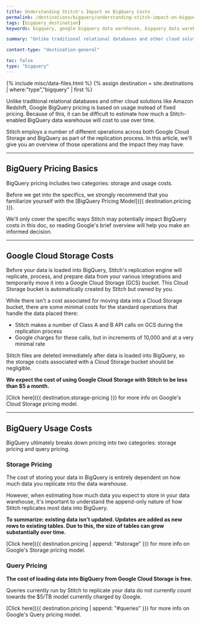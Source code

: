 ```yaml
---
title: Understanding Stitch's Impact on BigQuery Costs
permalink: /destinations/bigquery/understanding-stitch-impact-on-bigquery-costs
tags: [bigquery_destination]
keywords: bigquery, google bigquery data warehouse, bigquery data warehouse, bigquery etl, etl to bigquery

summary: "Unlike traditional relational databases and other cloud solutions, Google BigQuery pricing isn't fixed-rate: it's based on usage. The goal of this article is to help you better understand how your data warehousing costs will be impacted by using Stitch's BigQuery destination so you can make an informed decision."

content-type: "destination-general"

toc: false
type: "bigquery"
---
```

{% include misc/data-files.html %}
{% assign destination = site.destinations | where:"type","bigquery" | first %}

Unlike traditional relational databases and other cloud solutions like Amazon Redshift, Google BigQuery pricing is based on usage instead of fixed pricing. Because of this, it can be difficult to estimate how much a Stitch-enabled BigQuery data warehouse will cost to use over time.

Stitch employs a number of different operations across both Google Cloud Storage and BigQuery as part of the replication process. In this article, we'll give you an overview of those operations and the impact they may have.

---

## BigQuery Pricing Basics 

BigQuery pricing includes two categories: storage and usage costs.

Before we get into the specifics, we strongly recommend that you familiarize yourself with the [BigQuery Pricing Model]({{ destination.pricing }}).

We'll only cover the specific ways Stitch may potentially impact BigQuery costs in this doc, so reading Google's brief overview will help you make an informed decision.

---

## Google Cloud Storage Costs

Before your data is loaded into BigQuery, Stitch's replication engine will replicate, process, and prepare data from your various integrations and temporarily move it into a Google Cloud Storage (GCS) bucket. This Cloud Storage bucket is automatically created by Stitch but owned by you.

While there isn't a cost associated for moving data into a Cloud Storage bucket, there are some minimal costs for the standard operations that handle the data placed there: 

- Stitch makes a number of Class A and B API calls on GCS during the replication process
- Google charges for these calls, but in increments of 10,000 and at a very minimal rate

Stitch files are deleted immediately after data is loaded into BigQuery, so the storage costs associated with a Cloud Storage bucket should be negligible. 

**We expect the cost of using Google Cloud Storage with Stitch to be less than $5 a month.**

[Click here]({{ destination.storage-pricing }}) for more info on Google's Cloud Storage pricing model.

---

## BigQuery Usage Costs
BigQuery ultimately breaks down pricing into two categories: storage pricing and query pricing.

### Storage Pricing
The cost of storing your data in BigQuery is entirely dependent on how much data you replicate into the data warehouse.

However, when estimating how much data you expect to store in your data warehouse, it's important to understand the append-only nature of how Stitch replicates most data into BigQuery.

**To summarize: existing data isn't updated. Updates are added as new rows to existing tables. Due to this, the size of tables can grow substantially over time.**

[Click here]({{ destination.pricing | append: "#storage" }}) for more info on Google's Storage pricing model.

### Query Pricing
**The cost of loading data into BigQuery from Google Cloud Storage is free.**

Queries currently run by Stitch to replicate your data do not currently count towards the $5/TB model currently charged by Google. 

[Click here]({{ destination.pricing | append: "#queries" }}) for more info on Google's Query pricing model.